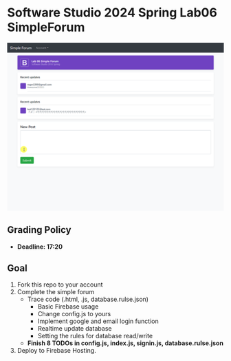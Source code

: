 # Software Studio 2024 Spring Lab06 SimpleForum

![alt text](example.gif)

## Grading Policy

- **Deadline: 17:20**

## Goal

1. Fork this repo to your account
2. Complete the simple forum
   - Trace code (.html, .js, database.rulse.json)
     - Basic Firebase usage
     - Change config.js to yours
     - Implement google and email login function
     - Realtime update database
     - Setting the rules for database read/write
   - **Finish 8 TODOs in config.js, index.js, signin.js, database.rulse.json**
3. Deploy to Firebase Hosting.

